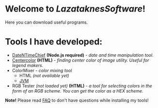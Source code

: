# Welcome to _LazataknesSoftware_! 
Here you can download useful programs.

# Tools I have developed:
* [DateNTimeChief](https://github.com/LazataknesSoftware/DateNTimeChief) **(Node.js required)** - _date and time manipulation tool_.
* [Centercolor](https://github.com/LazataknesSoftware/Centercolor) **(HTML)** - _finding center color of image utility. Useful for legend makers._
* ColorMixer - _color mixing tool_
  * HTML _(not available yet)_
  * [JVM](https://github.com/LazataknesSoftware/ColorMixer-JVM)
* RGB Tester _(not loaded yet)_ **(HTML)** - _a tool for selecting colors in the form of an RGB scheme. You can get the color as a HEX scheme._

**Note!** Please read [FAQ](https://github.com/LazataknesSoftware/before-using-my-tools) to don't have questions while installing my tools!
